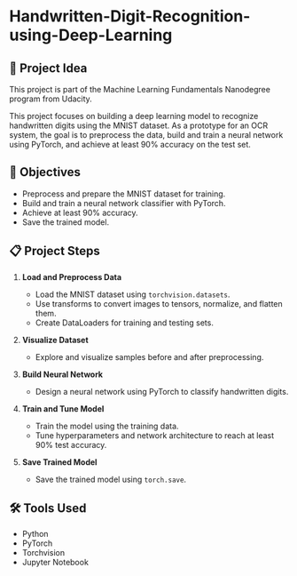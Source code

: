 # Handwritten-Digit-Recognition-using-Deep-Learning

## 📌 Project Idea
This project is part of the Machine Learning Fundamentals Nanodegree program from Udacity.

This project focuses on building a deep learning model to recognize handwritten digits using the MNIST dataset.  As a prototype for an OCR system, the goal is to preprocess the data, build and train a neural network using PyTorch, and achieve at least 90% accuracy on the test set.

## 🎯 Objectives
- Preprocess and prepare the MNIST dataset for training.  
- Build and train a neural network classifier with PyTorch.  
- Achieve at least 90% accuracy.
- Save the trained model.


## 📋 Project Steps
1. **Load and Preprocess Data**  
   - Load the MNIST dataset using `torchvision.datasets`.  
   - Use transforms to convert images to tensors, normalize, and flatten them.  
   - Create DataLoaders for training and testing sets.

2. **Visualize Dataset**  
   - Explore and visualize samples before and after preprocessing.  

3. **Build Neural Network**  
   - Design a neural network using PyTorch to classify handwritten digits.  

4. **Train and Tune Model**  
   - Train the model using the training data.  
   - Tune hyperparameters and network architecture to reach at least 90% test accuracy.

5. **Save Trained Model**  
   - Save the trained model using `torch.save`.
  
## 🛠️ Tools Used
- Python  
- PyTorch  
- Torchvision  
- Jupyter Notebook  
